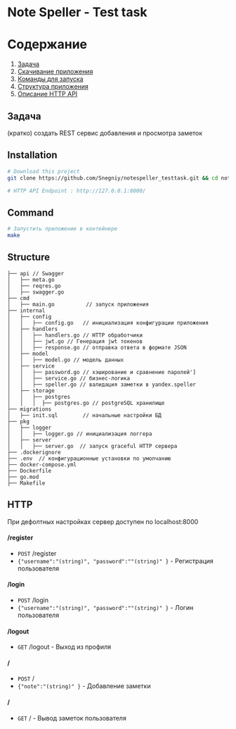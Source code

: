 # Note Speller - Test task

# Содержание
1. [Задача](#Задача)
2. [Скачивание приложения](#Installation)
3. [Команды для запуска](#Command)
4. [Структура приложения](#Structure)
5. [Описание HTTP API](#HTTP)

## Задача

(кратко) создать REST сервис добавления и просмотра заметок

## Installation
```bash
# Download this project
git clone https://github.com/Snegniy/notespeller_testtask.git && cd notespeller_testtask

# HTTP API Endpoint : http://127.0.0.1:8000/
```

## Command
```bash
# Запустить приложение в контейнере
make
```

## Structure
```
├── api // Swagger
│   ├── meta.go
│   ├── reqres.go
│   ├── swagger.go
├── cmd
│   ├── main.go          // запуск приложения
├── internal
│   ├── config
│   │   ├── config.go   // инициализация конфигурации приложения 
│   ├── handlers
│   │   ├── handlers.go // HTTP обработчики
│   │   ├── jwt.go // Генерация jwt токенов
│   │   ├── response.go // отправка ответа в формате JSON
│   ├── model
│   │   ├── model.go // модель данных
│   ├── service
│   │   ├── password.go // хэширование и сравнение паролей']
│   │   ├── service.go // бизнес-логика
│   │   ├── speller.go // валидация заметки в yandex.speller
│   ├── storage
│   │   ├── postgres
│   │   │  ├── postgres.go // postgreSQL хранилище
├── migrations
│   ├── init.sql        // начальные настройки БД
├── pkg
│   ├── logger
│   │   ├── logger.go // инициализация логгера
│   ├── server
│   │   ├── server.go  // запуск graceful HTTP сервера
├── .dockerignore
├── .env  // конфигурационные установки по умолчанию
├── docker-compose.yml
├── Dockerfile
├── go.mod
├── Makefile
```

## HTTP
При дефолтных настройках сервер доступен по localhost:8000
#### /register
* `POST` /register 
* `{"username":"(string)", "password":""(string)" }`   - Регистрация пользователя

#### /login
* `POST` /login
* `{"username":"(string)", "password":""(string)" }`   - Логин пользователя

#### /logout
* `GET` /logout - Выход из профиля

#### /
* `POST` /
* `{"note":"(string)" }`   - Добавление заметки

#### /
* `GET` / - Вывод заметок пользователя

